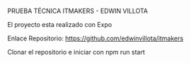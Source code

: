PRUEBA TÉCNICA ITMAKERS - EDWIN VILLOTA

El proyecto esta realizado con Expo 

Enlace Repositorio: https://github.com/edwinvillota/itmakers

Clonar el repositorio e iniciar con npm run start